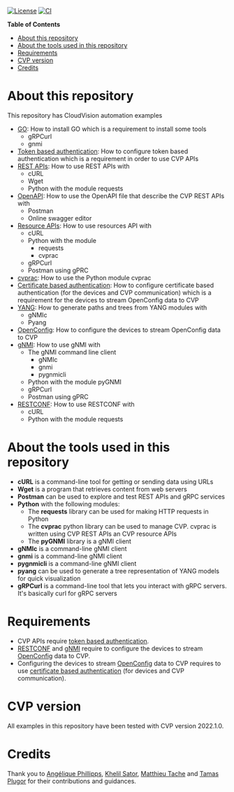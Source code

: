 [![License](https://img.shields.io/badge/license-Apache_2.0-brightgreen.svg)](https://github.com/ksator/cloudvision-automation/blob/master/LICENSE)
[![CI](https://github.com/ksator/cloudvision-automation/actions/workflows/test.yml/badge.svg)](https://github.com/ksator/cloudvision-automation/actions)

**Table of Contents**

- [About this repository](#about-this-repository)
- [About the tools used in this repository](#about-the-tools-used-in-this-repository)
- [Requirements](#requirements)
- [CVP version](#cvp-version)
- [Credits](#credits)

# About this repository

This repository has CloudVision automation examples

- [GO](GO.md): How to install GO which is a requirement to install some tools
  - gRPCurl
  - gnmi
- [Token based authentication](token_based_authentication/): How to configure token based authentication which is a requirement in order to use CVP APIs
- [REST APIs](REST_APIs/): How to use REST APIs with
  - cURL
  - Wget
  - Python with the module requests
- [OpenAPI](OpenAPI): How to use the OpenAPI file that describe the CVP REST APIs with
  - Postman
  - Online swagger editor
- [Resource APIs](resource_APIs/): How to use resources API with
  - cURL
  - Python with the module
    - requests
    - cvprac
  - gRPCurl
  - Postman using gPRC
- [cvprac](cvprac/): How to use the Python module cvprac
- [Certificate based authentication](certificate_based_authentication): How to configure certificate based authentication (for the devices and CVP communication) which is a requirement for the devices to stream OpenConfig data to CVP
- [YANG](YANG/): How to generate paths and trees from YANG modules with
  - gNMIc
  - Pyang
- [OpenConfig](OpenConfig/): How to configure the devices to stream OpenConfig data to CVP
- [gNMI](gNMI/): How to use gNMI with
  - The gNMI command line client
    - gNMIc
    - gnmi
    - pygnmicli  
  - Python with the module pyGNMI
  - gRPCurl
  - Postman using gPRC
- [RESTCONF](RESTCONF/): How to use RESTCONF with
  - cURL
  - Python with the module requests

# About the tools used in this repository

- **cURL** is a command-line tool for getting or sending data using URLs
- **Wget** is a program that retrieves content from web servers
- **Postman** can be used to explore and test REST APIs and gRPC services
- **Python** with the following modules:
  - The **requests** library can be used for making HTTP requests in Python
  - The **cvprac** python library can be used to manage CVP. cvprac is written using CVP REST APIs an CVP resource APIs
  - The **pyGNMI** library is a gNMI client
- **gNMIc** is a command-line gNMI client
- **gnmi** is a command-line gNMI client
- **pygnmicli** is a command-line gNMI client
- **pyang** can be used to generate a tree representation of YANG models for quick visualization
- **gRPCurl** is a command-line tool that lets you interact with gRPC servers. It's basically curl for gRPC servers  

# Requirements

- CVP APIs require [token based authentication](Token_based_authentication).  
- [RESTCONF](RESTCONF) and [gNMI](gNMI) require to configure the devices to stream [OpenConfig](OpenConfig) data to CVP.  
- Configuring the devices to stream [OpenConfig](OpenConfig) data to CVP requires to use [certificate based authentication](Certificate_based_authentication/) (for devices and CVP communication).
  
# CVP version

All examples in this repository have been tested with CVP version 2022.1.0.

# Credits

Thank you to [Angélique Phillipps](https://github.com/aphillipps), [Khelil Sator](https://github.com/ksator), [Matthieu Tache](https://github.com/mtache) and [Tamas Plugor](https://github.com/noredistribution) for their contributions and guidances.
